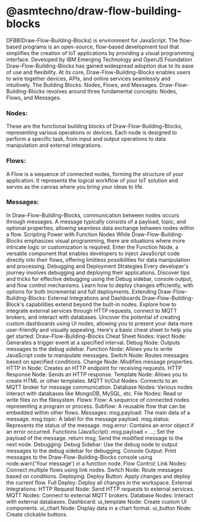 # @asmtechno/draw-flow-building-blocks
DFBB(Draw-Flow-Building-Blocks) is environment for JavaScript. The flow-based programs is an open-source, flow-based development tool that simplifies the creation of IoT applications by providing a visual programming interface. Developed by IBM Emerging Technology and OpenJS Foundation Draw-Flow-Building-Blocks has gained widespread adoption due to its ease of use and flexibility. At its core, Draw-Flow-Building-Blocks enables users to wire together devices, APIs, and online services seamlessly and intuitively.
The Building Blocks: Nodes, Flows, and Messages.
Draw-Flow-Building-Blocks revolves around three fundamental concepts: Nodes, Flows, and Messages.
### Nodes: 
These are the functional building blocks of Draw-Flow-Building-Blocks, representing various operations or devices. Each node is designed to perform a specific task, from input and output operations to data manipulation and external integrations.
### Flows: 
A Flow is a sequence of connected nodes, forming the structure of your application. It represents the logical workflow of your IoT solution and serves as the canvas where you bring your ideas to life.
### Messages: 
In Draw-Flow-Building-Blocks, communication between nodes occurs through messages. A message typically consists of a payload, topic, and optional properties, allowing seamless data exchange between nodes within a flow.
Scripting Power with Function Nodes
While Draw-Flow-Building-Blocks emphasizes visual programming, there are situations where more intricate logic or customization is required. Enter the Function Node, a versatile component that enables developers to inject JavaScript code directly into their flows, offering limitless possibilities for data manipulation and processing.
Debugging and Deployment Strategies
Every developer's journey involves debugging and deploying their applications. Discover tips and tricks for effective debugging using the Debug sidebar, console output, and flow control mechanisms. Learn how to deploy changes efficiently, with options for both incremental and full deployments.
Extending Draw-Flow-Building-Blocks: External Integrations and Dashboards
Draw-Flow-Building-Block's capabilities extend beyond the built-in nodes. Explore how to integrate external services through HTTP requests, connect to MQTT brokers, and interact with databases. Uncover the potential of creating custom dashboards using UI nodes, allowing you to present your data more user-friendly and visually appealing.
Here's a basic cheat sheet to help you get started:
Draw-Flow-Building-Blocks Cheat Sheet
Nodes:
Inject Node: Generates a trigger event at a specified interval.
Debug Node: Outputs messages to the debug sidebar.
Function Node: Allows you to write JavaScript code to manipulate messages.
Switch Node: Routes messages based on specified conditions.
Change Node: Modifies message properties.
HTTP In Node: Creates an HTTP endpoint for receiving requests.
HTTP Response Node: Sends an HTTP response.
Template Node: Allows you to create HTML or other templates.
MQTT In/Out Nodes: Connects to an MQTT broker for message communication.
Database Nodes: Various nodes interact with databases like MongoDB, MySQL, etc.
File Nodes: Read or write files on the filesystem.
Flows:
Flow: A sequence of connected nodes representing a program or process.
Subflow: A reusable flow that can be embedded within other flows.
Messages:
msg.payload: The main data of a message.
msg.topic: A label for the message payload.
msg.status: Represents the status of the message.
msg.error: Contains an error object if an error occurred.
Functions (JavaScript):
msg.payload = ...; Set the payload of the message.
return msg; Send the modified message to the next node.
Debugging:
Debug Sidebar: Use the debug node to output messages to the debug sidebar for debugging.
Console Output: Print messages to the Draw-Flow-Building-Blocks console using node.warn('Your message') in a function node.
Flow Control:
Link Nodes: Connect multiple flows using link nodes.
Switch Node: Route messages based on conditions.
Deploying:
Deploy Button: Apply changes and deploy the current flow.
Full Deploy: Deploy all changes in the workspace.
External Integrations:
HTTP Request Node: Send HTTP requests to external services.
MQTT Nodes: Connect to external MQTT brokers.
Database Nodes: Interact with external databases.
Dashboard:
ui_template Node: Create custom UI components.
ui_chart Node: Display data in a chart format.
ui_button Node: Create clickable buttons.
